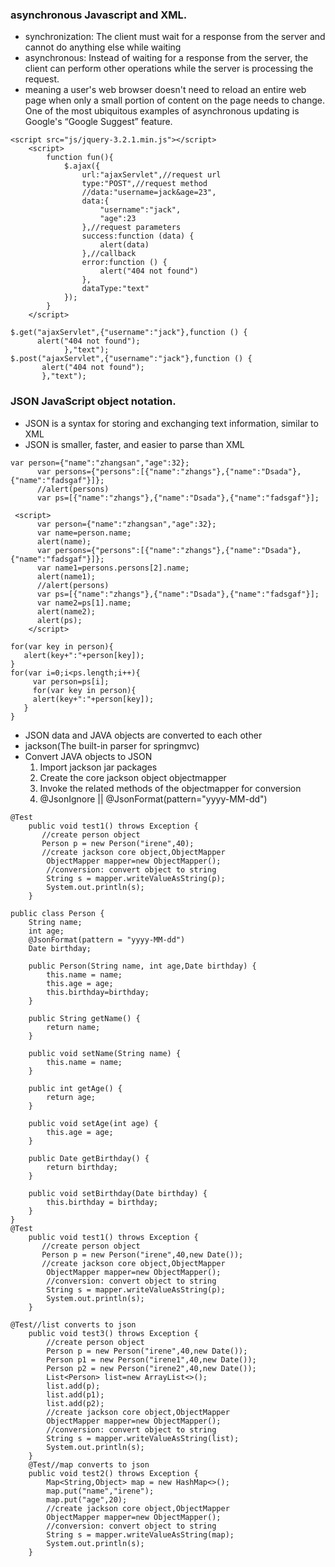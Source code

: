 ### asynchronous Javascript and XML. 
- synchronization: The client must wait for a response from the server and cannot do anything else while waiting
- asynchronous: Instead of waiting for a response from the server, the client can perform other operations while the server is processing the request.  
- meaning a user's web browser doesn't need to reload an entire web page when only a small portion of content on the page needs to change. One of the most ubiquitous examples of asynchronous updating is Google's “Google Suggest” feature.   

```
<script src="js/jquery-3.2.1.min.js"></script>
    <script>
        function fun(){
            $.ajax({
                url:"ajaxServlet",//request url
                type:"POST",//request method
                //data:"username=jack&age=23",
                data:{
                    "username":"jack",
                    "age":23
                },//request parameters
                success:function (data) {
                    alert(data)
                },//callback
                error:function () {
                    alert("404 not found")
                },
                dataType:"text"
            });
        }
    </script>
```
```
$.get("ajaxServlet",{"username":"jack"},function () {
      alert("404 not found");
            },"text");
$.post("ajaxServlet",{"username":"jack"},function () {
       alert("404 not found");
       },"text");
```            
### JSON JavaScript object notation.  
- JSON is a syntax for storing and exchanging text information, similar to XML
- JSON is smaller, faster, and easier to parse than XML
```
var person={"name":"zhangsan","age":32};
      var persons={"persons":[{"name":"zhangs"},{"name":"Dsada"},{"name":"fadsgaf"}]};
      //alert(persons)
      var ps=[{"name":"zhangs"},{"name":"Dsada"},{"name":"fadsgaf"}];
```
```
 <script>
      var person={"name":"zhangsan","age":32};
      var name=person.name;
      alert(name);
      var persons={"persons":[{"name":"zhangs"},{"name":"Dsada"},{"name":"fadsgaf"}]};
      var name1=persons.persons[2].name;
      alert(name1);
      //alert(persons)
      var ps=[{"name":"zhangs"},{"name":"Dsada"},{"name":"fadsgaf"}];
      var name2=ps[1].name;
      alert(name2);
      alert(ps);
    </script>
```
```
for(var key in person){
   alert(key+":"+person[key]);
}
for(var i=0;i<ps.length;i++){
     var person=ps[i];
     for(var key in person){
     alert(key+":"+person[key]);
   }
}
```      
- JSON data and JAVA objects are converted to each other   
- jackson(The built-in parser for springmvc)
- Convert JAVA objects to JSON
  1. Import jackson jar packages
  2. Create the core jackson object objectmapper
  3. Invoke the related methods of the objectmapper for conversion
  4. @JsonIgnore || @JsonFormat(pattern="yyyy-MM-dd")
```
@Test
    public void test1() throws Exception {
       //create person object
       Person p = new Person("irene",40);
       //create jackson core object,ObjectMapper
        ObjectMapper mapper=new ObjectMapper();
        //conversion: convert object to string
        String s = mapper.writeValueAsString(p);
        System.out.println(s);
    }
```
```
public class Person {
    String name;
    int age;
    @JsonFormat(pattern = "yyyy-MM-dd")
    Date birthday;

    public Person(String name, int age,Date birthday) {
        this.name = name;
        this.age = age;
        this.birthday=birthday;
    }

    public String getName() {
        return name;
    }

    public void setName(String name) {
        this.name = name;
    }

    public int getAge() {
        return age;
    }

    public void setAge(int age) {
        this.age = age;
    }

    public Date getBirthday() {
        return birthday;
    }

    public void setBirthday(Date birthday) {
        this.birthday = birthday;
    }
}
@Test
    public void test1() throws Exception {
       //create person object
       Person p = new Person("irene",40,new Date());
       //create jackson core object,ObjectMapper
        ObjectMapper mapper=new ObjectMapper();
        //conversion: convert object to string
        String s = mapper.writeValueAsString(p);
        System.out.println(s);
    }
```
```
@Test//list converts to json
    public void test3() throws Exception {
        //create person object
        Person p = new Person("irene",40,new Date());
        Person p1 = new Person("irene1",40,new Date());
        Person p2 = new Person("irene2",40,new Date());
        List<Person> list=new ArrayList<>();
        list.add(p);
        list.add(p1);
        list.add(p2);
        //create jackson core object,ObjectMapper
        ObjectMapper mapper=new ObjectMapper();
        //conversion: convert object to string
        String s = mapper.writeValueAsString(list);
        System.out.println(s);
    }
    @Test//map converts to json
    public void test2() throws Exception {
        Map<String,Object> map = new HashMap<>();
        map.put("name","irene");
        map.put("age",20);
        //create jackson core object,ObjectMapper
        ObjectMapper mapper=new ObjectMapper();
        //conversion: convert object to string
        String s = mapper.writeValueAsString(map);
        System.out.println(s);
    }
```    

